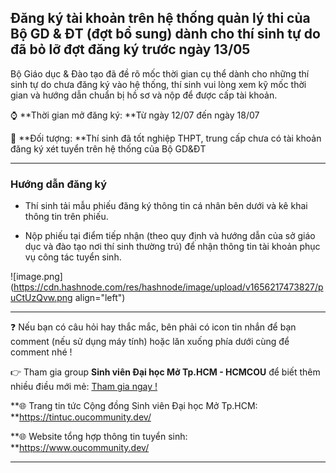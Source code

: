 ## Đăng ký tài khoản trên hệ thống quản lý thi của Bộ GD & ĐT (đợt bổ sung) dành cho thí sinh tự do đã bỏ lỡ đợt đăng ký trước ngày 13/05

Bộ Giáo dục & Đào tạo đã đề rõ mốc thời gian cụ thể dành cho những thí sinh tự do chưa đăng ký vào hệ thống, thí sinh vui lòng xem kỹ mốc thời gian và hướng dẫn chuẩn bị hồ sơ và nộp để được cấp tài khoản.

⌚ **Thời gian mở đăng ký: **Từ ngày 12/07 đến ngày 18/07

📌 **Đối tượng: **Thí sinh đã tốt nghiệp THPT, trung cấp chưa có tài khoản đăng ký xét tuyển trên hệ thống của Bộ GD&ĐT

---

### Hướng dẫn đăng ký

- Thí sinh tải mẫu phiếu đăng ký thông tin cá nhân bên dưới và kê khai thông tin trên phiếu.

- Nộp phiếu tại điểm tiếp nhận (theo quy định và hướng dẫn của sở giáo dục và đào tạo nơi thí sinh thường trú) để nhận thông tin tài khoản phục vụ công tác tuyển sinh. 

![image.png](https://cdn.hashnode.com/res/hashnode/image/upload/v1656217473827/puCtUzQvw.png align="left")

---

❓ Nếu bạn có câu hỏi hay thắc mắc, bên phải có icon tin nhắn để bạn comment (nếu sử dụng máy tính) hoặc lăn xuống phía dưới cùng để comment nhé !

👉 Tham gia group **Sinh viên Đại học Mở Tp.HCM - HCMCOU** để biết thêm nhiều điều mới mẻ: [Tham gia ngay !](https://www.facebook.com/groups/oumembers)

**🌐 Trang tin tức Cộng đồng Sinh viên Đại học Mở Tp.HCM: **https://tintuc.oucommunity.dev/

**🌐 Website tổng hợp thông tin tuyển sinh: **https://www.oucommunity.dev/

---